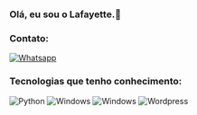 ### Olá, eu sou o Lafayette.👋

### Contato:
[![Whatsapp](https://img.shields.io/badge/WhatsApp-25D366?style=for-the-badge&logo=whatsapp&logoColor=white)](https://api.whatsapp.com/send?phone=5571997144203&text=Ol%C3%A1,%20tudo%20bom?%20Vi%20o%20seu%20perfil%20do%20Github.)

### Tecnologias que tenho conhecimento:
![Python](https://img.shields.io/badge/Python-3776AB?style=for-the-badge&logo=python&logoColor=white)
![Windows](https://img.shields.io/badge/Windows-0078D6?style=for-the-badge&logo=windows&logoColor=white)
![Windows](https://img.shields.io/badge/Windows-0078D6?style=for-the-badge&logo=windows&logoColor=white)
![Wordpress](https://img.shields.io/badge/Wordpress-21759B?style=for-the-badge&logo=wordpress&logoColor=white)

